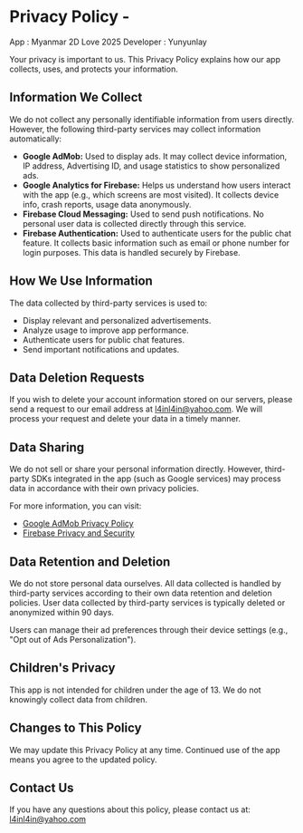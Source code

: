 
# Privacy Policy - 

App : Myanmar 2D Love 2025
Developer : Yunyunlay

Your privacy is important to us. This Privacy Policy explains how our app collects, uses, and protects your information.

## Information We Collect

We do not collect any personally identifiable information from users directly. However, the following third-party services may collect information automatically:

- **Google AdMob:** Used to display ads. It may collect device information, IP address, Advertising ID, and usage statistics to show personalized ads.
- **Google Analytics for Firebase:** Helps us understand how users interact with the app (e.g., which screens are most visited). It collects device info, crash reports, usage data anonymously.
- **Firebase Cloud Messaging:** Used to send push notifications. No personal user data is collected directly through this service.
- **Firebase Authentication:** Used to authenticate users for the public chat feature. It collects basic information such as email or phone number for login purposes. This data is handled securely by Firebase.

## How We Use Information

The data collected by third-party services is used to:

- Display relevant and personalized advertisements.
- Analyze usage to improve app performance.
- Authenticate users for public chat features.
- Send important notifications and updates.

## Data Deletion Requests

If you wish to delete your account information stored on our servers, please send a request to our email address at [l4inl4in@yahoo.com](mailto:l4inl4in@yahoo.com). We will process your request and delete your data in a timely manner.

## Data Sharing

We do not sell or share your personal information directly. However, third-party SDKs integrated in the app (such as Google services) may process data in accordance with their own privacy policies.

For more information, you can visit:

- [Google AdMob Privacy Policy](https://policies.google.com/privacy)
- [Firebase Privacy and Security](https://firebase.google.com/support/privacy)

## Data Retention and Deletion

We do not store personal data ourselves. All data collected is handled by third-party services according to their own data retention and deletion policies. User data collected by third-party services is typically deleted or anonymized within 90 days.

Users can manage their ad preferences through their device settings (e.g., "Opt out of Ads Personalization").

## Children's Privacy

This app is not intended for children under the age of 13. We do not knowingly collect data from children.

## Changes to This Policy

We may update this Privacy Policy at any time. Continued use of the app means you agree to the updated policy.

## Contact Us

If you have any questions about this policy, please contact us at: [l4inl4in@yahoo.com](mailto:l4inl4in@yahoo.com)
